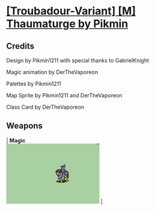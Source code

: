 # [\[Troubadour-Variant\] \[M\] Thaumaturge by Pikmin](./)
## Credits

Design by Pikmin1211 with special thanks to GabrielKnight

Magic animation by DerTheVaporeon

Palettes by Pikmin1211

Map Sprite by Pikmin1211 and DerTheVaporeon

Class Card by DerTheVaporeon

## Weapons

| <b>Magic</b><br/><img alt="Magic animation" src="./6.%20Magic/Magic.gif"/> |
